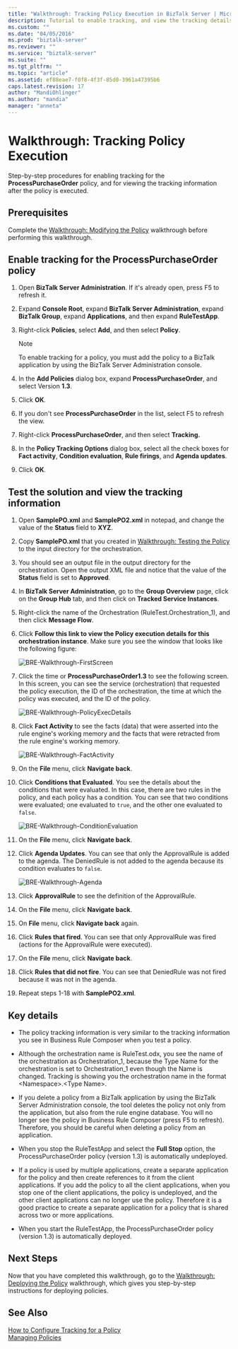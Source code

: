 ```yaml
---
title: "Walkthrough: Tracking Policy Execution in BizTalk Server | Microsoft Docs"
description: Tutorial to enable tracking, and view the tracking details of the policy in BizTalk Server
ms.custom: ""
ms.date: "04/05/2016"
ms.prod: "biztalk-server"
ms.reviewer: ""
ms.service: "biztalk-server"
ms.suite: ""
ms.tgt_pltfrm: ""
ms.topic: "article"
ms.assetid: ef88eae7-f0f8-4f3f-85d0-3961a47395b6
caps.latest.revision: 17
author: "MandiOhlinger"
ms.author: "mandia"
manager: "anneta"
---
```

# Walkthrough: Tracking Policy Execution
Step-by-step procedures for enabling tracking for the **ProcessPurchaseOrder** policy, and for viewing the tracking information after the policy is executed.  
  
## Prerequisites  
Complete the [Walkthrough: Modifying the Policy](../core/walkthrough-modifying-the-policy.md) walkthrough before performing this walkthrough.  
  
## Enable tracking for the ProcessPurchaseOrder policy  
  
1.  Open **BizTalk Server Administration**. If it's already open, press F5 to refresh it.  
  
2.  Expand **Console Root**, expand **BizTalk Server Administration**, expand **BizTalk Group**, expand **Applications**, and then expand **RuleTestApp**.  
  
3.  Right-click **Policies**, select **Add**, and then select **Policy**.  
  
    > [!NOTE]
    >  To enable tracking for a policy, you must add the policy to a BizTalk application by using the BizTalk Server Administration console.  
  
4.  In the **Add Policies** dialog box, expand **ProcessPurchaseOrder**, and select Version **1.3**.  
  
5.  Click **OK**.  
  
6.  If you don't see **ProcessPurchaseOrder** in the list, select F5 to refresh the view.
  
7.  Right-click **ProcessPurchaseOrder**, and then select **Tracking.**  
  
8.  In the **Policy Tracking Options** dialog box, select all the check boxes for **Fact activity**, **Condition evaluation**, **Rule firings**, and **Agenda updates**.  
  
9. Click **OK**.  
  
## Test the solution and view the tracking information  
  
1.  Open **SamplePO.xml** and **SamplePO2.xml** in notepad, and change the value of the **Status** field to **XYZ**.  
  
2.  Copy **SamplePO.xml** that you created in [Walkthrough: Testing the Policy](../core/walkthrough-testing-the-policy.md) to the input directory for the orchestration.  
  
3.  You should see an output file in the output directory for the orchestration. Open the output XML file and notice that the value of the **Status** field is set to **Approved**.  
  
4.  In **BizTalk Server Administration**, go to the **Group Overview** page, click on the **Group Hub** tab, and then click on **Tracked Service Instances**.  
  
5.  Right-click the name of the Orchestration (RuleTest.Orchestration_1), and then click **Message Flow**.  
  
6.  Click **Follow this link to view the Policy execution details for this orchestration instance**. Make sure you see the window that looks like the following figure:  
  
     ![BRE&#45;Walkthrough&#45;FirstScreen](../core/media/1e59fe9e-cf2d-407a-81cd-102b57a515d2.gif "1e59fe9e-cf2d-407a-81cd-102b57a515d2")  
  
7. Click the time or **ProcessPurchaseOrder1.3** to see the following screen. In this screen, you can see the service (orchestration) that requested the policy execution, the ID of the orchestration, the time at which the policy was executed, and the ID of the policy.  
  
     ![BRE&#45;Walkthrough&#45;PolicyExecDetails](../core/media/a65fd48f-2a54-4cc5-9b45-4cd3c211da33.gif "a65fd48f-2a54-4cc5-9b45-4cd3c211da33")  
  
8. Click **Fact Activity** to see the facts (data) that were asserted into the rule engine's working memory and the facts that were retracted from the rule engine's working memory.  
  
     ![BRE&#45;Walkthrough&#45;FactActivity](../core/media/27bc0d84-f202-4f5a-87a1-8b53006b3cee.gif "27bc0d84-f202-4f5a-87a1-8b53006b3cee")  
  
9. On the **File** menu, click **Navigate back**.  
  
10. Click **Conditions that Evaluated**. You see the details about the conditions that were evaluated. In this case, there are two rules in the policy, and each policy has a condition. You can see that two conditions were evaluated; one evaluated to `true`, and the other one evaluated to `false`.  
  
     ![BRE&#45;Walkthrough&#45;ConditionEvaluation](../core/media/ac772d01-919f-4b22-995b-409501a96848.gif "ac772d01-919f-4b22-995b-409501a96848")  
  
11. On the **File** menu, click **Navigate back**.  
  
12. Click **Agenda Updates**. You can see that only the ApprovalRule is added to the agenda. The DeniedRule is not added to the agenda because its condition evaluates to `false`.  
  
     ![BRE&#45;Walkthrough&#45;Agenda](../core/media/bc85d9ea-fc76-44de-aa75-134f47a5ec20.gif "bc85d9ea-fc76-44de-aa75-134f47a5ec20")  
  
13. Click **ApprovalRule** to see the definition of the ApprovalRule.  
  
14. On the **File** menu, click **Navigate back**.  
  
15. On **File** menu, click **Navigate back** again.  
  
16. Click **Rules that fired**. You can see that only ApprovalRule was fired (actions for the ApprovalRule were executed).  
  
17. On the **File** menu, click **Navigate back**.  
  
18. Click **Rules that did not fire**. You can see that DeniedRule was not fired because it was not in the agenda.  
  
19. Repeat steps 1-18 with **SamplePO2.xml**.  
  
## Key details  
  
-   The policy tracking information is very similar to the tracking information you see in Business Rule Composer when you test a policy.  
  
-   Although the orchestration name is RuleTest.odx, you see the name of the orchestration as Orchestration_1, because the Type Name for the orchestration is set to Orchestration_1 even though the Name is changed. Tracking is showing you the orchestration name in the format \<Namespace>.\<Type Name>.  
  
-   If you delete a policy from a BizTalk application by using the BizTalk Server Administration console, the tool deletes the policy not only from the application, but also from the rule engine database. You will no longer see the policy in Business Rule Composer (press F5 to refresh). Therefore, you should be careful when deleting a policy from an application.  
  
-   When you stop the RuleTestApp and select the **Full Stop** option, the ProcessPurchaseOrder policy (version 1.3) is automatically undeployed.  
  
-   If a policy is used by multiple applications, create a separate application for the policy and then create references to it from the client applications. If you add the policy to all the client applications, when you stop one of the client applications, the policy is undeployed, and the other client applications can no longer use the policy. Therefore it is a good practice to create a separate application for a policy that is shared across two or more applications.  
  
-   When you start the RuleTestApp, the ProcessPurchaseOrder policy (version 1.3) is automatically deployed.  
  
## Next Steps  
 Now that you have completed this walkthrough, go to the [Walkthrough: Deploying the Policy](../core/walkthrough-deploying-the-policy.md) walkthrough, which gives you step-by-step instructions for deploying policies.  
  
## See Also  
 [How to Configure Tracking for a Policy](../core/how-to-configure-tracking-for-a-policy.md)   
 [Managing Policies](../core/managing-policies.md)